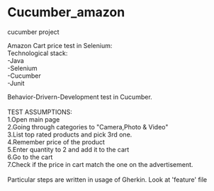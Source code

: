 # Cucumber_amazon
cucumber project

Amazon Cart price test in Selenium: <br />
Technological stack:<br />
-Java <br />
-Selenium <br />
-Cucumber <br />
-Junit <br />

Behavior-Drivern-Development test in Cucumber.<br />
<br />
TEST ASSUMPTIONS:<br />
1.Open main page<br />
2.Going through categories to "Camera,Photo & Video"<br />
3.List top rated products and pick 3rd one.<br />
4.Remember price of the product<br />
5.Enter quantity to 2 and add it to the cart<br />
6.Go to the cart<br />
7.Check if the price in cart match the one on the advertisement.<br />
<br />
Particular steps are written in usage of Gherkin. Look at 'feature' file<br />

